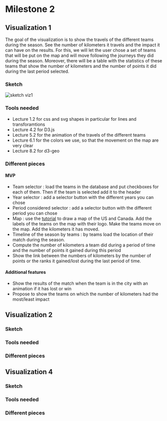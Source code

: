 # Milestone 2

## Visualization 1
The goal of the visualization is to show the travels of the different teams during the season. See the number of kilometers it travels and the impact it can have on the results.
For this, we will let the user chose a set of teams that will be put on the map and will move following the journeys they did during the season.
Moreover, there will be a table with the statistics of these teams that show the number of kilometers and the number of points it did during the last period selected.


### Sketch
![sketch viz1]('https://raw.githubusercontent.com/com-480-data-visualization/datavis-project-2022-lebron-jenkins/master/sketches/MVP_viz1.png')
### Tools needed
- Lecture 1.2 for css and svg shapes in particular for lines and transforamtions
- Lecture 4.2 for D3.js
- Lecture 5.2 for the animation of the travels of the different teams
- Lecture 6.1 for the colors we use, so that the movement on the map are very clear
- Lecture 8.2 for d3-geo


### Different pieces
#### MVP
- Team selector : load the teams in the database and put checkboxes for each of them. Then if the team is selected add it to the header
- Year selector : add a selector button with the different years you can chose
- Period considered selector : add a selector button with the different period you can chose
- Map : use the [tutorial](https://bost.ocks.org/mike/map/) to draw a map of the US and Canada. Add the labels of the teams on the map with their logo. Make the teams move on the map. Add the kilometers it has moved.
- Timeline of the season by teams : by teams load the location of their match during the season.
- Compute the number of kilometers a team did during a period of time and the number of points it gained during this period
- Show the link between the numbers of kilometers by the number of points or the ranks it gained/lost during the last period of time.


#### Additional features
- Show the results of the match when the team is in the city with an animation if it has lost or win
- Propose to show the teams on which the number of kilometers had the most/least impact


## Visualization 2

### Sketch

### Tools needed

### Different pieces


## Visualization 4

### Sketch

### Tools needed

### Different pieces
